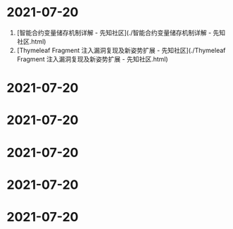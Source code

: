 # 2021-07-20
1. [智能合约变量储存机制详解 - 先知社区](./智能合约变量储存机制详解 - 先知社区.html)
1. [Thymeleaf Fragment 注入漏洞复现及新姿势扩展 - 先知社区](./Thymeleaf Fragment 注入漏洞复现及新姿势扩展 - 先知社区.html)
# 2021-07-20
# 2021-07-20
# 2021-07-20
# 2021-07-20
# 2021-07-20
